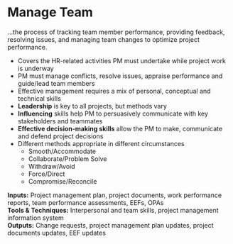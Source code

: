 # Manage Team

…the process of tracking team member performance, providing feedback, resolving issues, and managing team changes to optimize project performance. 

- Covers the HR-related activities PM must undertake while project work is underway 
- PM must manage conflicts, resolve issues, appraise performance and guide/lead team members 
- Effective management requires a mix of personal, conceptual and technical skills 
- **Leadership** is key to all projects, but methods vary 
- **Influencing** skills help PM to persuasively communicate with key stakeholders and teammates 
- **Effective decision-making skills** allow the PM to make, communicate and defend project decisions 
- Different methods appropriate in different circumstances
	- Smooth/Accommodate 
	- Collaborate/Problem Solve
	- Withdraw/Avoid 
	- Force/Direct 
	- Compromise/Reconcile 

**Inputs:** Project management plan, project documents, work performance reports, team performance assessments, EEFs, OPAs    
**Tools & Techniques:** Interpersonal and team skills, project management information system    
**Outputs:** Change requests, project management plan updates, project documents updates, EEF updates    